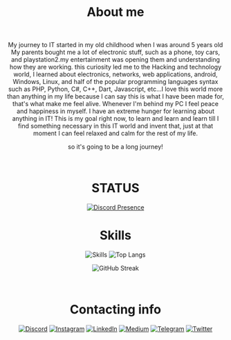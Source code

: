 

<h1 align="center">About me</h1>
<br>
<div align="center">
  
  My journey to IT started in my old childhood when I was around 5 years old My parents bought me a lot of electronic stuff, such as a phone, toy cars, and playstation2.my entertainment was opening them and understanding how they are working. this curiosity led me to the Hacking and technology world, I learned about electronics, networks, web applications, android, Windows, Linux, and half of the popular programming languages syntax such as PHP, Python, C#, C++, Dart, Javascript, etc...I love this world more than anything in my life because I can say this is what I have been made for, that's what make me feel alive. Whenever I'm behind my PC I feel peace and happiness in myself. I have an extreme hunger for learning about anything in IT! This is my goal right now, to learn and learn and learn till I find something necessary in this IT world and invent that, just at that moment I can feel relaxed and calm for the rest of my life.
  
  so it's going to be a long journey!

  

</div>

<br>

<h1 align="center">STATUS</h1>
<div align="center">

  [![Discord Presence](https://lanyard.cnrad.dev/api/778307030837755995)](https://discord.com/users/778307030837755995)
  
</div>

<h1 align="center">Skills</h1>
<div align="center">
  
  ![Skills](https://skillicons.dev/icons?i=py,html,js,rust,bash,vscode,php,markdown,vim,c,cpp,cs,docker,laravel,mysql,linux,dart,arduino,raspberrypi,flutter,django,git,replit,stackoverflow,selenium,wordpress,cloudflare,electron&theme=dark&perline=7)
  ![Top Langs](https://github-readme-stats.vercel.app/api/top-langs/?username=jexroid&layout=donut)

  ![GitHub Streak](https://streak-stats.demolab.com/?user=jexroid)
  
  
</div>
<br>

<h1 align="center">Contacting info</h1>
<div align="center">
  
  
[![Discord](https://img.shields.io/badge/Discord-blue?style=for-the-badge&logo=discord&logoColor=white)](https://discord.gg/58yRbQNSKK) [![Instagram](https://img.shields.io/badge/Instagram-red?style=for-the-badge&logo=Instagram&logoColor=white)](https://instagram.com/jexroid) [![LinkedIn](https://img.shields.io/badge/LinkedIn-blue?style=for-the-badge&logo=linkedin&logoColor=white)](https://linkedin.com/in/jexroid) [![Medium](https://img.shields.io/badge/Medium-black?style=for-the-badge&logo=medium&logoColor=white)](https://medium.com/@jexroid) [![Telegram](https://img.shields.io/badge/jexroid-blue?style=for-the-badge&logo=telegram)](https://t.me/jexroid) [![Twitter](https://img.shields.io/badge/Twitter-blue?style=for-the-badge&logo=twitter&logoColor=white)](https://twitter.com/jexroid)
  

  
<!-- ![lg](https://github-readme-stats.vercel.app/api?username=jexroid) --!>


</div>
